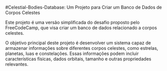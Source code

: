 
#Celestial-Bodies-Database: 
Um Projeto para Criar um Banco de Dados de Corpos Celestes

Este projeto é uma versão simplificada do desafio proposto pelo FreeCodeCamp, que visa criar um banco de dados relacionado a corpos celestes.

O objetivo principal deste projeto é desenvolver um sistema capaz de armazenar informações sobre diferentes corpos celestes, como estrelas, planetas, luas e constelações. Essas informações podem incluir características físicas, dados orbitais, tamanho e outras propriedades relevantes.
